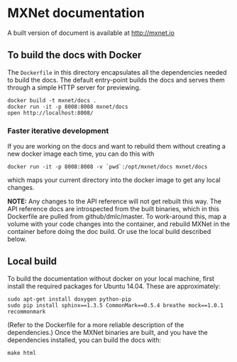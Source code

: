 # MXNet documentation

A built version of document is available at http://mxnet.io

## To build the docs with Docker

The `Dockerfile` in this directory encapsulates all the dependencies needed
to build the docs.  The default entry-point builds the docs and serves them
through a simple HTTP server for previewing.

```
docker build -t mxnet/docs .
docker run -it -p 8008:8008 mxnet/docs
open http://localhost:8008/
```

### Faster iterative development

If you are working on the docs and want to rebuild them without creating a new
docker image each time, you can do this with

```
docker run -it -p 8008:8008 -v `pwd`:/opt/mxnet/docs mxnet/docs
```

which maps your current directory into the docker image to get any local
changes.

**NOTE:** Any changes to the API reference will not get rebuilt this way.
The API reference docs are introspected from the built binaries, which
in this Dockerfile are pulled from github/dmlc/master.  To work-around
this, map a volume with your code changes into the container, and rebuild
MXNet in the container before doing the doc build.  Or use the local
build described below.

## Local build

To build the documentation without docker on your local machine, first
install the required packages for Ubuntu 14.04.  These are approximately:

```
sudo apt-get install doxygen python-pip
sudo pip install sphinx==1.3.5 CommonMark==0.5.4 breathe mock==1.0.1 recommonmark
```

(Refer to the Dockerfile for a more reliable description of the dependencies.)
Once the MXNet binaries are built, and you have the dependencies installed,
you can build the docs with:

```make html```
